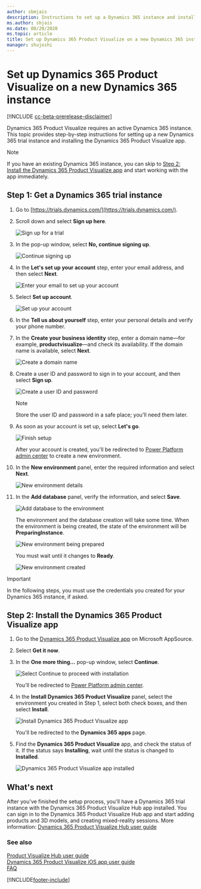 ```yaml
---
author: sbmjais
description: Instructions to set up a Dynamics 365 instance and install the Dynamics 365 Product Visualize app
ms.author: shjais
ms.date: 08/20/2020
ms.topic: article
title: Set up Dynamics 365 Product Visualize on a new Dynamics 365 instance
manager: shujoshi
---
```


# Set up Dynamics 365 Product Visualize on a new Dynamics 365 instance

[!INCLUDE [cc-beta-prerelease-disclaimer](../includes/cc-beta-prerelease-disclaimer.md)]

Dynamics 365 Product Visualize requires an active Dynamics 365 instance. This topic provides step-by-step instructions for setting up a new Dynamics 365 trial instance and installing the Dynamics 365 Product Visualize app.

> [!NOTE]
> If you have an existing Dynamics 365 instance, you can skip to [Step 2: Install the Dynamics 365 Product Visualize app](#step-2-install-the-dynamics-365-product-visualize-app) and start working with the app immediately.

## Step 1: Get a Dynamics 365 trial instance

1. Go to [https://trials.dynamics.com/](https://trials.dynamics.com/).

2. Scroll down and select **Sign up here**.

    ![Sign up for a trial](media/trials-page.png "Sign up for a trial")

3. In the pop-up window, select **No, continue signing up**.

    ![Continue signing up](media/continue-step.png "Continue signing up")

4. In the **Let's set up your account** step, enter your email address, and then select **Next**.

    ![Enter your email to set up your account](media/wizard-step1.png "Enter your email to set up your account")

5. Select **Set up account**.

    ![Set up your account](media/wizard-step1_1.png "Set up your account")

6. In the **Tell us about yourself** step, enter your personal details and verify your phone number.

7. In the **Create your business identity** step, enter a domain name&mdash;for example, **productvisualize**&mdash;and check its availability. If the domain name is available, select **Next**.

    ![Create a domain name](media/wizard-step3.png "Create a domain name")

8. Create a user ID and password to sign in to your account, and then select **Sign up**.

    ![Create a user ID and password](media/wizard-step3_1.png "Create a user ID and password")

    > [!NOTE]
    > Store the user ID and password in a safe place; you'll need them later.

9. As soon as your account is set up, select **Let's go**.

    ![Finish setup](media/wizard-step4.png "Finish setup")

    After your account is created, you'll be redirected to [Power Platform admin center](https://admin.powerplatform.microsoft.com) to create a new environment.

10. In the **New environment** panel, enter the required information and select **Next**.

    ![New environment details](media/create-new-env.png "New environment details")

11. In the **Add database** panel, verify the information, and select **Save**.

    ![Add database to the environment](media/add-database.png "Add database to the environment")

    The environment and the database creation will take some time. When the environment is being created, the state of the environment will be **PreparingInstance**. 

    ![New environment being prepared](media/env-creating.png "New environment being prepared")
    
    You must wait until it changes to **Ready**.

    ![New environment created](media/env-created.png "New environment created")

 > [!IMPORTANT]
 > In the following steps, you must use the credentials you created for your Dynamics 365 instance, if asked.

## Step 2: Install the Dynamics 365 Product Visualize app

1. Go to the [Dynamics 365 Product Visualize app](https://appsource.microsoft.com/en-us/product/dynamics-365/mscrm.d365_product_visualize?tab=Overview) on Microsoft AppSource.

2. Select **Get it now**.

3. In the **One more thing...** pop-up window, select **Continue**.

    ![Select Continue to proceed with installation](media/continue-step-app.png "Select Continue to proceed with installation")

    You'll be redirected to [Power Platform admin center](https://admin.powerplatform.microsoft.com).

4. In the **Install Dynamics 365 Product Visualize** panel, select the environment you created in Step 1, select both check boxes, and then select **Install**.

    ![Install Dynamics 365 Product Visualize app](media/install-pv-app.png "Install Dynamics 365 Product Visualize app")

    You'll be redirected to the **Dynamics 365 apps** page.

5. Find the **Dynamics 365 Product Visualize** app, and check the status of it. If the status says **Installing**, wait until the status is changed to **Installed**.

    ![Dynamics 365 Product Visualize app installed](media/pv-app-installed.png "Dynamics 365 Product Visualize app installed")

## What's next

After you've finished the setup process, you'll have a Dynamics 365 trial instance with the Dynamics 365 Product Visualize Hub app installed. You can sign in to the Dynamics 365 Product Visualize Hub app and start adding products and 3D models, and creating mixed-reality sessions. More information: [Dynamics 365 Product Visualize Hub user guide](hub-user-guide.md)

### See also

[Product Visualize Hub user guide](hub-user-guide.md)<br>
[Dynamics 365 Product Visualize iOS app user guide](user-guide.md)<br>
[FAQ](faq.md)


[!INCLUDE[footer-include](../includes/footer-banner.md)]
